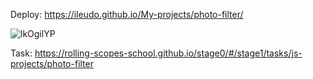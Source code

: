 Deploy: https://ileudo.github.io/My-projects/photo-filter/

![lkOgilYP](https://user-images.githubusercontent.com/79589513/116083409-dd217b00-a69c-11eb-9cb3-c8010d5adab7.jpg)

Task: https://rolling-scopes-school.github.io/stage0/#/stage1/tasks/js-projects/photo-filter
